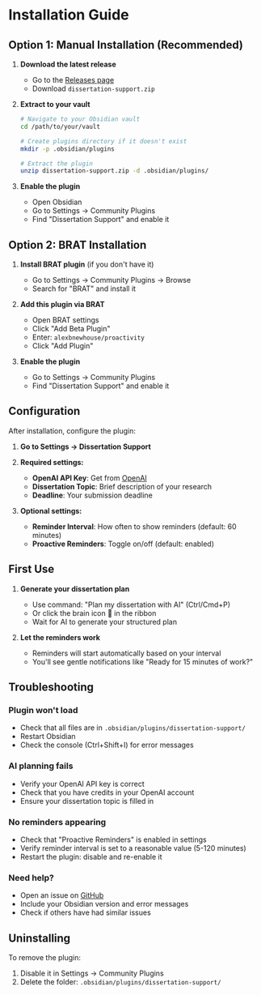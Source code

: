 # Installation Guide

## Option 1: Manual Installation (Recommended)

1. **Download the latest release**
   - Go to the [Releases page](https://github.com/alexbnewhouse/proactivity/releases)
   - Download `dissertation-support.zip`

2. **Extract to your vault**
   ```bash
   # Navigate to your Obsidian vault
   cd /path/to/your/vault
   
   # Create plugins directory if it doesn't exist
   mkdir -p .obsidian/plugins
   
   # Extract the plugin
   unzip dissertation-support.zip -d .obsidian/plugins/
   ```

3. **Enable the plugin**
   - Open Obsidian
   - Go to Settings → Community Plugins
   - Find "Dissertation Support" and enable it

## Option 2: BRAT Installation

1. **Install BRAT plugin** (if you don't have it)
   - Go to Settings → Community Plugins → Browse
   - Search for "BRAT" and install it

2. **Add this plugin via BRAT**
   - Open BRAT settings
   - Click "Add Beta Plugin"
   - Enter: `alexbnewhouse/proactivity`
   - Click "Add Plugin"

3. **Enable the plugin**
   - Go to Settings → Community Plugins
   - Find "Dissertation Support" and enable it

## Configuration

After installation, configure the plugin:

1. **Go to Settings → Dissertation Support**

2. **Required settings:**
   - **OpenAI API Key**: Get from [OpenAI](https://platform.openai.com/api-keys)
   - **Dissertation Topic**: Brief description of your research
   - **Deadline**: Your submission deadline

3. **Optional settings:**
   - **Reminder Interval**: How often to show reminders (default: 60 minutes)
   - **Proactive Reminders**: Toggle on/off (default: enabled)

## First Use

1. **Generate your dissertation plan**
   - Use command: "Plan my dissertation with AI" (Ctrl/Cmd+P)
   - Or click the brain icon 🧠 in the ribbon
   - Wait for AI to generate your structured plan

2. **Let the reminders work**
   - Reminders will start automatically based on your interval
   - You'll see gentle notifications like "Ready for 15 minutes of work?"

## Troubleshooting

### Plugin won't load
- Check that all files are in `.obsidian/plugins/dissertation-support/`
- Restart Obsidian
- Check the console (Ctrl+Shift+I) for error messages

### AI planning fails
- Verify your OpenAI API key is correct
- Check that you have credits in your OpenAI account
- Ensure your dissertation topic is filled in

### No reminders appearing
- Check that "Proactive Reminders" is enabled in settings
- Verify reminder interval is set to a reasonable value (5-120 minutes)
- Restart the plugin: disable and re-enable it

### Need help?
- Open an issue on [GitHub](https://github.com/alexbnewhouse/proactivity/issues)
- Include your Obsidian version and error messages
- Check if others have had similar issues

## Uninstalling

To remove the plugin:
1. Disable it in Settings → Community Plugins
2. Delete the folder: `.obsidian/plugins/dissertation-support/`